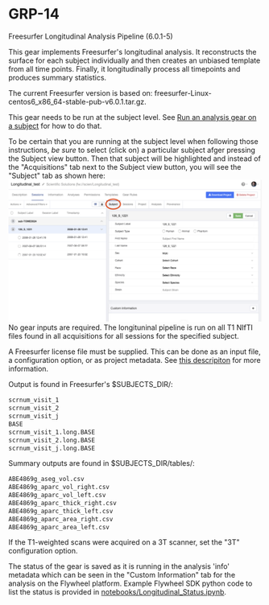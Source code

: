 # GRP-14
Freesurfer Longitudinal Analysis Pipeline (6.0.1-5)

This gear implements Freesurfer's longitudinal analysis. It reconstructs the surface for each subject individually
and then creates an unbiased template from all time points. Finally, it longitudinally process all timepoints and 
produces summary statistics. 

The current Freesurfer version is based on: freesurfer-Linux-centos6_x86_64-stable-pub-v6.0.1.tar.gz.

This gear needs to be run at the subject level.  See [Run an analysis gear on a subject](https://docs.flywheel.io/hc/en-us/articles/360038261213-Run-an-analysis-gear-on-a-subject) for how to do that.

To be certain that you are running at the subject level when following
those instructions, *be sure* to select (click on) a particular
subject afger pressing the Subject view button.  Then that subject will
be highlighted and instead of the
"Acquisitions" tab next to the Subject view button, you will see the 
"Subject" tab as shown here:
![Subject is selected](/images/SubjectSelected.png)
No gear inputs are required.
The longituninal pipeline is run on all T1 NIfTI files found in all 
acquisitions for all sessions for the specified subject.

A Freesurfer license file must be supplied. This can be done as an input
file, a configuration option, or as project metadata.  See [this descripiton](https://docs.flywheel.io/hc/en-us/articles/360013235453-How-to-include-a-Freesurfer-license-file-in-order-to-run-the-fMRIPrep-gear-) for more information.

Output is found in Freesurfer's $SUBJECTS_DIR/:
```
scrnum_visit_1
scrnum_visit_2
scrnum_visit_j
BASE
scrnum_visit_1.long.BASE
scrnum_visit_2.long.BASE
scrnum_visit_j.long.BASE
```

Summary outputs are found in $SUBJECTS_DIR/tables/:
```
ABE4869g_aseg_vol.csv
ABE4869g_aparc_vol_right.csv
ABE4869g_aparc_vol_left.csv
ABE4869g_aparc_thick_right.csv
ABE4869g_aparc_thick_left.csv
ABE4869g_aparc_area_right.csv
ABE4869g_aparc_area_left.csv
```

If the T1-weighted scans were acquired on a 3T scanner, set the "3T" 
configuration option.

The status of the gear is saved as it is running in the analysis
'info' metadata which can be seen in the "Custom Information" tab
for the analysis on the Flywheel platform.
Example Flywheel SDK python code to list the status is 
provided in
[notebooks/Longitudinal_Status.ipynb](https://github.com/flywheel-apps/GRP-14/blob/dev/notebooks/Longitudinal_Status.ipynb).
